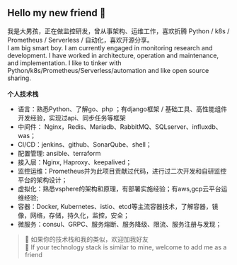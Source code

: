 ## Hello my new friend 👋
我是大男孩，正在做监控研发，曾从事架构、运维工作，喜欢折腾 Python / k8s / Prometheus / Serverless / 自动化，喜欢开源分享。<br>
I am big smart boy. I am currently engaged in monitoring research and development. I have worked in architecture, operation and maintenance, and implementation. I like to tinker with Python/k8s/Prometheus/Serverless/automation and like open source sharing.
<br><br>
**个人技术栈**
* 语言：熟悉Python、了解go、php ；有django框架 / 基础工具、高性能组件开发经验，实现过api、同步任务等框架
* 中间件： Nginx，Redis、Mariadb、RabbitMQ、SQLserver、influxdb、was；
* CI/CD：jenkins、github、SonarQube、shell；
* 配置管理: ansible、terraform
* 接入层：Nginx, Haproxy、keepalived；
* 监控运维：Prometheus并为此项目贡献过代码，进行过二次开发和自研监控平台的架构设计；
* 虚拟化：熟悉vsphere的架构和原理，有部署实施经验；有aws,gcp云平台运维经验;
* 容器：Docker, Kubernetes、istio、etcd等主流容器技术，了解容器，镜像，网络，存储，持久化，监控，安全；
* 微服务：consul、GRPC、服务熔断、服务降级、限流、服务注册与发现；

>🌱 如果你的技术栈和我的类似，欢迎加我好友<br>
>🌱 If your technology stack is similar to mine, welcome to add me as a friend
<!--
**boy530/boy530** is a ✨ _special_ ✨ repository because its `README.md` (this file) appears on your GitHub profile.

Here are some ideas to get you started:

- 🔭 I’m currently working on ...
- 🌱 I’m currently learning ...
- 👯 I’m looking to collaborate on ...
- 🤔 I’m looking for help with ...
- 💬 Ask me about ...
- 📫 How to reach me: ...
- 😄 Pronouns: ...
- ⚡ Fun fact: ...
-->
